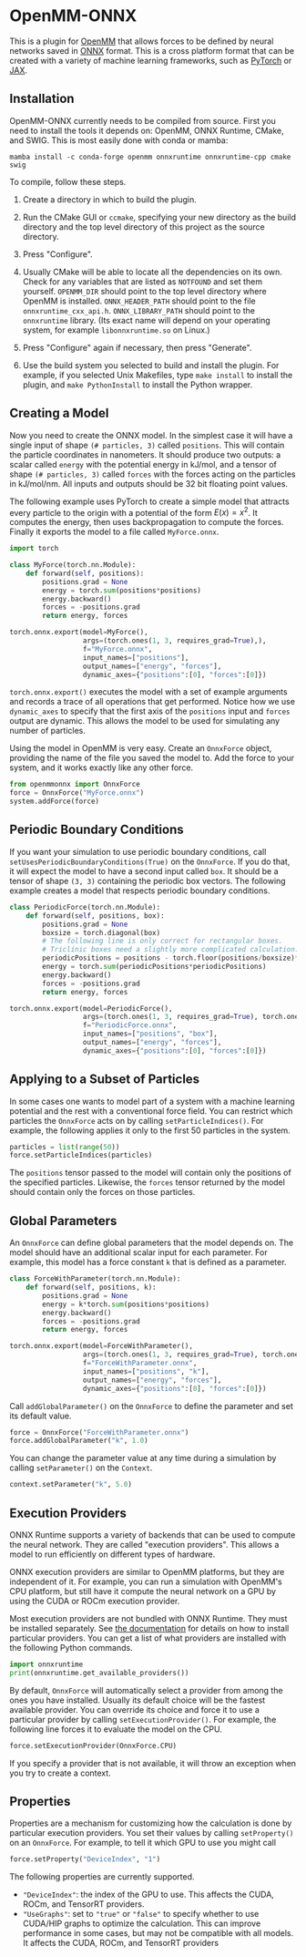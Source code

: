 # OpenMM-ONNX

This is a plugin for [OpenMM](https://openmm.org) that allows forces to be defined by neural networks
saved in [ONNX](https://onnx.ai) format.  This is a cross platform format that can be created with a
variety of machine learning frameworks, such as [PyTorch](https://pytorch.org) or [JAX](https://jax.dev).

## Installation

OpenMM-ONNX currently needs to be compiled from source.  First you need to install the tools it depends
on: OpenMM, ONNX Runtime, CMake, and SWIG.  This is most easily done with conda or mamba:

```
mamba install -c conda-forge openmm onnxruntime onnxruntime-cpp cmake swig
```

To compile, follow these steps.

1. Create a directory in which to build the plugin.

2. Run the CMake GUI or `ccmake`, specifying your new directory as the build directory and the top
level directory of this project as the source directory.

3. Press "Configure".

4. Usually CMake will be able to locate all the dependencies on its own.  Check for any variables that are 
listed as `NOTFOUND` and set them yourself.  `OPENMM_DIR` should point to the top level directory where OpenMM
is installed.  `ONNX_HEADER_PATH` should point to the file `onnxruntime_cxx_api.h`.  `ONNX_LIBRARY_PATH`
should point to the `onnxruntime` library.  (Its exact name will depend on your operating system, for example
`libonnxruntime.so` on Linux.)

5. Press "Configure" again if necessary, then press "Generate".

6. Use the build system you selected to build and install the plugin.  For example, if you
selected Unix Makefiles, type `make install` to install the plugin, and `make PythonInstall` to
install the Python wrapper.

## Creating a Model

Now you need to create the ONNX model.  In the simplest case it will have a single input of shape
`(# particles, 3)` called `positions`.  This will contain the particle coordinates in nanometers.
It should produce two outputs: a scalar called `energy` with the potential energy in kJ/mol, and
a tensor of shape `(# particles, 3)` called `forces` with the forces acting on the particles in
kJ/mol/nm.  All inputs and outputs should be 32 bit floating point values.

The following example uses PyTorch to create a simple model that attracts every particle to the
origin with a potential of the form $E(x) = x^2$.  It computes the energy, then uses backpropagation to
compute the forces.  Finally it exports the model to a file called `MyForce.onnx`.

```python
import torch

class MyForce(torch.nn.Module):
    def forward(self, positions):
        positions.grad = None
        energy = torch.sum(positions*positions)
        energy.backward()
        forces = -positions.grad
        return energy, forces

torch.onnx.export(model=MyForce(),
                  args=(torch.ones(1, 3, requires_grad=True),),
                  f="MyForce.onnx",
                  input_names=["positions"],
                  output_names=["energy", "forces"],
                  dynamic_axes={"positions":[0], "forces":[0]})
```

`torch.onnx.export()` executes the model with a set of example arguments and records a trace
of all operations that get performed.  Notice how we use `dynamic_axes` to specify that the first
axis of the `positions` input and `forces` output are dynamic.  This allows the model to be used
for simulating any number of particles.

Using the model in OpenMM is very easy.  Create an `OnnxForce` object, providing the name of the
file you saved the model to.  Add the force to your system, and it works exactly like any other
force.

```python
from openmmonnx import OnnxForce
force = OnnxForce("MyForce.onnx")
system.addForce(force)
```

## Periodic Boundary Conditions

If you want your simulation to use periodic boundary conditions, call `setUsesPeriodicBoundaryConditions(True)`
on the `OnnxForce`.  If you do that, it will expect the model to have a second input called `box`.  It should
be a tensor of shape `(3, 3)` containing the periodic box vectors.  The following example creates a model that
respects periodic boundary conditions.

```python
class PeriodicForce(torch.nn.Module):
    def forward(self, positions, box):
        positions.grad = None
        boxsize = torch.diagonal(box)
        # The following line is only correct for rectangular boxes.
        # Triclinic boxes need a slightly more complicated calculation.
        periodicPositions = positions - torch.floor(positions/boxsize)*boxsize
        energy = torch.sum(periodicPositions*periodicPositions)
        energy.backward()
        forces = -positions.grad
        return energy, forces

torch.onnx.export(model=PeriodicForce(),
                  args=(torch.ones(1, 3, requires_grad=True), torch.ones(3, 3)),
                  f="PeriodicForce.onnx",
                  input_names=["positions", "box"],
                  output_names=["energy", "forces"],
                  dynamic_axes={"positions":[0], "forces":[0]})
```

## Applying to a Subset of Particles

In some cases one wants to model part of a system with a machine learning potential and the rest with a
conventional force field.  You can restrict which particles the `OnnxForce` acts on by calling `setParticleIndices()`.
For example, the following applies it only to the first 50 particles in the system.

```python
particles = list(range(50))
force.setParticleIndices(particles)
```

The `positions` tensor passed to the model will contain only the positions of the specified particles.
Likewise, the `forces` tensor returned by the model should contain only the forces on those particles.

## Global Parameters

An `OnnxForce` can define global parameters that the model depends on.  The model should have an additional
scalar input for each parameter.  For example, this model has a force constant `k` that is defined as a
parameter.

```python
class ForceWithParameter(torch.nn.Module):
    def forward(self, positions, k):
        positions.grad = None
        energy = k*torch.sum(positions*positions)
        energy.backward()
        forces = -positions.grad
        return energy, forces

torch.onnx.export(model=ForceWithParameter(),
                  args=(torch.ones(1, 3, requires_grad=True), torch.ones(1)),
                  f="ForceWithParameter.onnx",
                  input_names=["positions", "k"],
                  output_names=["energy", "forces"],
                  dynamic_axes={"positions":[0], "forces":[0]})
```

Call `addGlobalParameter()` on the `OnnxForce` to define the parameter and set its default value.

```python
force = OnnxForce("ForceWithParameter.onnx")
force.addGlobalParameter("k", 1.0)
```

You can change the parameter value at any time during a simulation by calling `setParameter()`
on the `Context`.

```python
context.setParameter("k", 5.0)
```

## Execution Providers

ONNX Runtime supports a variety of backends that can be used to compute the neural network.  They
are called "execution providers".  This allows a model to run efficiently on different types of
hardware.

ONNX execution providers are similar to OpenMM platforms, but they are independent of it.  For example,
you can run a simulation with OpenMM's CPU platform, but still have it compute the neural network on
a GPU by using the CUDA or ROCm execution provider.

Most execution providers are not bundled with ONNX Runtime.  They must be installed separately.
See [the documentation](https://onnxruntime.ai/docs/execution-providers/) for details on how to
install particular providers.  You can get a list of what providers are installed with the following
Python commands.

```python
import onnxruntime
print(onnxruntime.get_available_providers())
```

By default, `OnnxForce` will automatically select a provider from among the ones you have installed.
Usually its default choice will be the fastest available provider.  You can override its choice and
force it to use a particular provider by calling `setExecutionProvider()`.  For example, the following
line forces it to evaluate the model on the CPU.

```python
force.setExecutionProvider(OnnxForce.CPU)
```

If you specify a provider that is not available, it will throw an exception when you try to create
a context.

## Properties

Properties are a mechanism for customizing how the calculation is done by particular execution
providers.  You set their values by calling `setProperty()` on an `OnnxForce`.  For example, to
tell it which GPU to use you might call

```python
force.setProperty("DeviceIndex", "1")
```

The following properties are currently supported.

- `"DeviceIndex"`: the index of the GPU to use.  This affects the CUDA, ROCm, and TensorRT providers.
- `"UseGraphs"`: set to `"true"` or `"false"` to specify whether to use CUDA/HIP graphs to optimize
  the calculation.  This can improve performance in some cases, but may not be compatible with all
  models.  It affects the CUDA, ROCm, and TensorRT providers